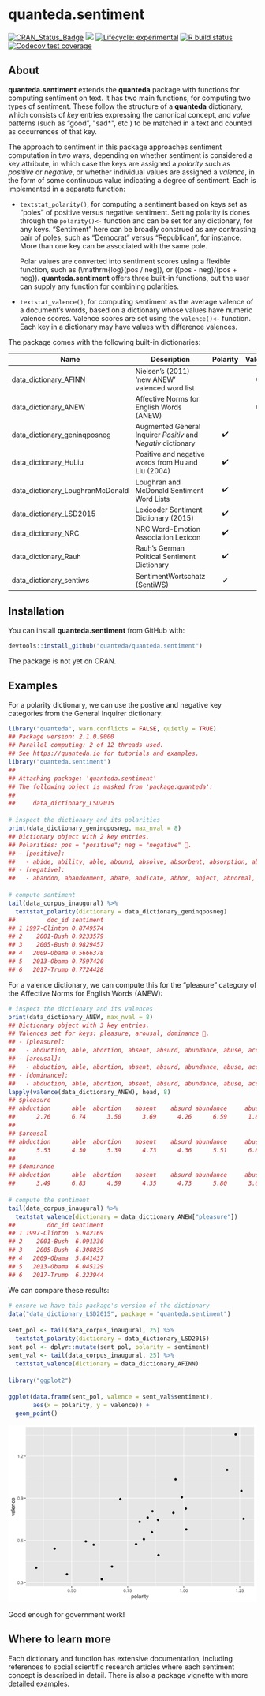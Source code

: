 
# quanteda.sentiment

<!-- badges: start -->

[![CRAN\_Status\_Badge](http://www.r-pkg.org/badges/version/quanteda.sentiment)](https://cran.r-project.org/package=quanteda.sentiment)
[![](https://img.shields.io/badge/devel%20version-0.2-royalblue.svg)](https://github.com/quanteda/quanteda.sentiment)
[![Lifecycle:
experimental](https://img.shields.io/badge/lifecycle-experimental-orange.svg)](https://www.tidyverse.org/lifecycle/#experimental)
[![R build
status](https://github.com/quanteda/quanteda.sentiment/workflows/R-CMD-check/badge.svg)](https://github.com/quanteda/quanteda.sentiment/actions)
[![Codecov test
coverage](https://codecov.io/gh/quanteda/quanteda.sentiment/branch/master/graph/badge.svg)](https://codecov.io/gh/quanteda/quanteda.sentiment?branch=master)
<!-- badges: end -->

## About

**quanteda.sentiment** extends the **quanteda** package with functions
for computing sentiment on text. It has two main functions, for
computing two types of sentiment. These follow the structure of a
**quanteda** dictionary, which consists of *key* entries expressing the
canonical concept, and *value* patterns (such as “good”, "sad\*", etc.)
to be matched in a text and counted as occurrences of that key.

The approach to sentiment in this package approaches sentiment
computation in two ways, depending on whether sentiment is considered a
key attribute, in which case the keys are assigned a *polarity* such as
*positive* or *negative*, or whether individual values are assigned a
*valence*, in the form of some continuous value indicating a degree of
sentiment. Each is implemented in a separate function:

  - `textstat_polarity()`, for computing a sentiment based on keys set
    as “poles” of positive versus negative sentiment. Setting polarity
    is dones through the `polarity()<-` function and can be set for any
    dictionary, for any keys. “Sentiment” here can be broadly construed
    as any contrasting pair of poles, such as “Democrat” versus
    “Republican”, for instance. More than one key can be associated
    with the same pole.
    
    Polar values are converted into sentiment scores using a flexible
    function, such as \(\mathrm{log}(pos / neg)\), or
    \((pos - neg)/(pos + neg)\). **quanteda.sentiment** offers three
    built-in functions, but the user can supply any function for
    combining polarities.

  - `textstat_valence()`, for computing sentiment as the average valence
    of a document’s words, based on a dictionary whose values have
    numeric valence scores. Valence scores are set using the
    `valence()<-` function. Each key in a dictionary may have values
    with difference valences.

The package comes with the following built-in dictionaries:

| Name                               | Description                                                   | Polarity | Valence |
| ---------------------------------- | ------------------------------------------------------------- | :------: | :-----: |
| data\_dictionary\_AFINN            | Nielsen’s (2011) ‘new ANEW’ valenced word list                |          |   ✔️    |
| data\_dictionary\_ANEW             | Affective Norms for English Words (ANEW)                      |          |   ✔️    |
| data\_dictionary\_geninqposneg     | Augmented General Inquirer *Positiv* and *Negativ* dictionary |    ✔️    |         |
| data\_dictionary\_HuLiu            | Positive and negative words from Hu and Liu (2004)            |    ✔️    |         |
| data\_dictionary\_LoughranMcDonald | Loughran and McDonald Sentiment Word Lists                    |    ✔️    |         |
| data\_dictionary\_LSD2015          | Lexicoder Sentiment Dictionary (2015)                         |    ✔️    |         |
| data\_dictionary\_NRC              | NRC Word-Emotion Association Lexicon                          |    ✔️    |         |
| data\_dictionary\_Rauh             | Rauh’s German Political Sentiment Dictionary                  |    ✔️    |         |
| data\_dictionary\_sentiws          | SentimentWortschatz (SentiWS)                                 |    ✔     |    ✔    |

## Installation

You can install **quanteda.sentiment** from GitHub with:

``` r
devtools::install_github("quanteda/quanteda.sentiment")
```

The package is not yet on CRAN.

## Examples

For a polarity dictionary, we can use the postive and negative key
categories from the General Inquirer dictionary:

``` r
library("quanteda", warn.conflicts = FALSE, quietly = TRUE)
## Package version: 2.1.0.9000
## Parallel computing: 2 of 12 threads used.
## See https://quanteda.io for tutorials and examples.
library("quanteda.sentiment")
## 
## Attaching package: 'quanteda.sentiment'
## The following object is masked from 'package:quanteda':
## 
##     data_dictionary_LSD2015

# inspect the dictionary and its polarities
print(data_dictionary_geninqposneg, max_nval = 8)
## Dictionary object with 2 key entries.
## Polarities: pos = "positive"; neg = "negative" .
## - [positive]:
##   - abide, ability, able, abound, absolve, absorbent, absorption, abundance [ ... and 1,645 more ]
## - [negative]:
##   - abandon, abandonment, abate, abdicate, abhor, abject, abnormal, abolish [ ... and 2,002 more ]

# compute sentiment
tail(data_corpus_inaugural) %>%
  textstat_polarity(dictionary = data_dictionary_geninqposneg)
##         doc_id sentiment
## 1 1997-Clinton 0.8749574
## 2    2001-Bush 0.9233579
## 3    2005-Bush 0.9829457
## 4   2009-Obama 0.5666378
## 5   2013-Obama 0.7597420
## 6   2017-Trump 0.7724428
```

For a valence dictionary, we can compute this for the “pleasure”
category of the Affective Norms for English Words (ANEW):

``` r
# inspect the dictionary and its valences
print(data_dictionary_ANEW, max_nval = 8)
## Dictionary object with 3 key entries.
## Valences set for keys: pleasure, arousal, dominance .
## - [pleasure]:
##   - abduction, able, abortion, absent, absurd, abundance, abuse, accept [ ... and 2,463 more ]
## - [arousal]:
##   - abduction, able, abortion, absent, absurd, abundance, abuse, accept [ ... and 2,463 more ]
## - [dominance]:
##   - abduction, able, abortion, absent, absurd, abundance, abuse, accept [ ... and 2,463 more ]
lapply(valence(data_dictionary_ANEW), head, 8)
## $pleasure
## abduction      able  abortion    absent    absurd abundance     abuse    accept 
##      2.76      6.74      3.50      3.69      4.26      6.59      1.80      6.80 
## 
## $arousal
## abduction      able  abortion    absent    absurd abundance     abuse    accept 
##      5.53      4.30      5.39      4.73      4.36      5.51      6.83      5.53 
## 
## $dominance
## abduction      able  abortion    absent    absurd abundance     abuse    accept 
##      3.49      6.83      4.59      4.35      4.73      5.80      3.69      5.41

# compute the sentiment
tail(data_corpus_inaugural) %>%
  textstat_valence(dictionary = data_dictionary_ANEW["pleasure"])
##         doc_id sentiment
## 1 1997-Clinton  5.942169
## 2    2001-Bush  6.091330
## 3    2005-Bush  6.308839
## 4   2009-Obama  5.841437
## 5   2013-Obama  6.045129
## 6   2017-Trump  6.223944
```

We can compare these results:

``` r
# ensure we have this package's version of the dictionary
data("data_dictionary_LSD2015", package = "quanteda.sentiment")

sent_pol <- tail(data_corpus_inaugural, 25) %>%
  textstat_polarity(dictionary = data_dictionary_LSD2015)
sent_pol <- dplyr::mutate(sent_pol, polarity = sentiment)
sent_val <- tail(data_corpus_inaugural, 25) %>%
  textstat_valence(dictionary = data_dictionary_AFINN)

library("ggplot2")

ggplot(data.frame(sent_pol, valence = sent_val$sentiment),
       aes(x = polarity, y = valence)) +
  geom_point()
```

![](man/images/unnamed-chunk-6-1.png)<!-- --> 

Good enough for government work\!

## Where to learn more

Each dictionary and function has extensive documentation, including
references to social scientific research articles where each sentiment
concept is described in detail. There is also a package vignette with
more detailed examples.
